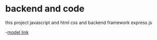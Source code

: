 # backend and code

this project javascript and html css and backend framework express js

-[model link](https://app.eraser.io/workspace/YtPqZ1VogxGy1jzIDkzj?origin=share)
